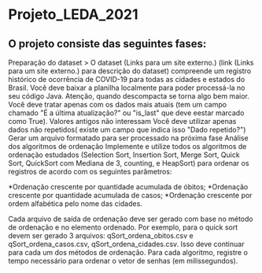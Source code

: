 # Projeto_LEDA_2021

## O projeto consiste das seguintes fases:

  Preparação do dataset > O dataset (Links para um site externo.) (link (Links para um site externo.) para descrição do dataset) compreende um registro histórico de ocorrência de COVID-19 para todas as cidades e estados do Brasil.
  Você deve baixar a planilha localmente para poder processá-la no seu código Java. Atenção, quando descompacta se torna algo bem maior.
  Você deve tratar apenas com os dados mais atuais (tem um campo chamado "É a última atualização?" ou "is_last" que deve eestar marcado como True). Valores antigos não interessam
  Você deve utilizar apenas dados não repetidos( existe um campo que indica isso "Dado repetido?")
  Gerar um arquivo formatado para ser processado na próxima fase
  Análise dos algoritmos de ordenação
  Implemente e utilize todos os algoritmos de ordenação estudados (Selection Sort, Insertion Sort, Merge Sort, Quick Sort, QuickSort com Mediana de 3, counting, e HeapSort) para ordenar os registros de acordo com os seguintes parâmetros:
  
  *Ordenação crescente por quantidade acumulada de óbitos;
  *Ordenação crescente por quantidade acumulada de casos;
  *Ordenação crescente por ordem alfabética pelo nome das cidades.
  
  Cada arquivo de saída de ordenação deve ser gerado com base no método de ordenação e no elemento ordenado. Por exemplo, para o quick sort devem ser gerado 3 arquivos: qSort_ordena_obitos.csv e qSort_ordena_casos.csv, qSort_ordena_cidades.csv. Isso deve continuar para cada um dos métodos de ordenação.
Para cada algoritmo, registre o tempo necessário para ordenar o vetor de senhas (em milissegundos).
